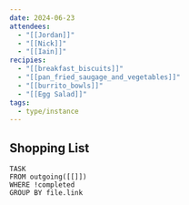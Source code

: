 ```yaml
---
date: 2024-06-23
attendees:
  - "[[Jordan]]"
  - "[[Nick]]"
  - "[[Iain]]"
recipies:
  - "[[breakfast_biscuits]]"
  - "[[pan_fried_saugage_and_vegetables]]"
  - "[[burrito_bowls]]"
  - "[[Egg Salad]]"
tags:
  - type/instance
---
```


## Shopping List
```dataview
TASK
FROM outgoing([[]])
WHERE !completed
GROUP BY file.link
```

